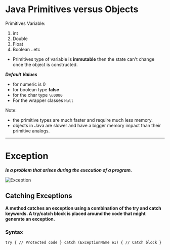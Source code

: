 # Java Primitives versus Objects

Primitives Variable:
1. int 
2. Double
3. Float 
4. Boolean
..etc

* Primitives type  of variable is **immutable** then the state can't change once the object is constructed.

***Default Values***
* for numeric is 0
* for boolean type **false** 
* for the char type `\u0000 `
* For the wrapper classes `Null`

Note: 
* the primitive types are much faster and require much less memory.
* objects in Java are slower and have a bigger memory impact than their primitive analogs.


----------------------------------------

# Exception

***is a problem that arises during the execution of a program.***

![Exception](https://5balloons.info/wp-content/uploads/2017/07/exceptions1.jpg)

## Catching Exceptions

**A method catches an exception using a combination of the try and catch keywords. A try/catch block is placed around the code that might generate an exception.** 

### Syntax
`try {
   // Protected code
} catch (ExceptionName e1) {
   // Catch block
}`
